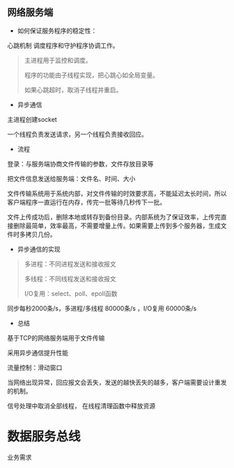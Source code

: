 

## 网络服务端

- 如何保证服务程序的稳定性：

心跳机制 调度程序和守护程序协调工作。

> 主进程用于监控和调度。
>
> 程序的功能由子线程实现，把心跳心如全局变量。
>
> 如果心跳超时，取消子线程并重启。


- 异步通信

主进程创建socket

一个线程负责发送请求，另一个线程负责接收回应。



- 流程

登录：与服务端协商文件传输的参数，文件存放目录等

把文件信息发送给服务端：文件名、时间、大小

文件传输系统用于系统内部，对文件传输的时效要求高，不能延迟太长时间，所以客户端程序一直运行在内存，传完一批等待几秒传下一批。

文件上传成功后，删除本地或转存到备份目录。内部系统为了保证效率，上传完直接删除最简单，效率最高，不需要增量上传。如果需要上传到多个服务器，生成文件时多拷贝几份。


- 异步通信的实现

> 多进程：不同进程发送和接收报文
>
> 多线程：不同线程发送和接收报文
>
> I/O复用：select、poll、epoll函数

同步每秒2000条/s，多进程/多线程 80000条/s ，I/O复用 60000条/s

- 总结

基于TCP的网络服务端用于文件传输

采用异步通信提升性能

流量控制：滑动窗口

当网络出现异常，回应报文会丢失，发送的越快丢失的越多，客户端需要设计重发的机制。

信号处理中取消全部线程，
在线程清理函数中释放资源

# 数据服务总线

业务需求







